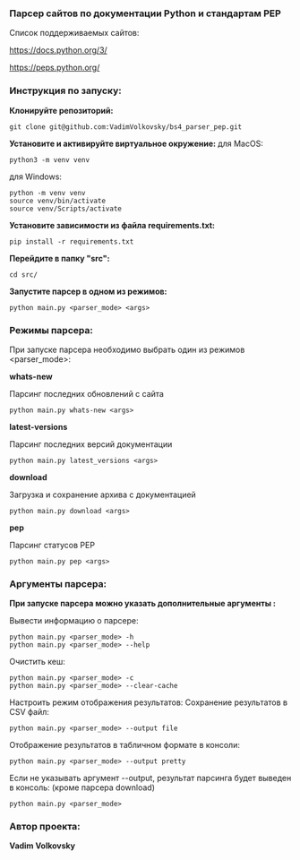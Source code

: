 ### Парсер сайтов по документации Python и стандартам PEP

Список поддерживаемых сайтов:

https://docs.python.org/3/

https://peps.python.org/

### Инструкция по запуску:
**Клонируйте репозиторий:**
```
git clone git@github.com:VadimVolkovsky/bs4_parser_pep.git
```

**Установите и активируйте виртуальное окружение:**
для MacOS:
```
python3 -m venv venv
```

для Windows:
```
python -m venv venv
source venv/bin/activate
source venv/Scripts/activate
```
**Установите зависимости из файла requirements.txt:**
```
pip install -r requirements.txt
```

**Перейдите в папку "src":**
```
cd src/
```

**Запустите парсер в одном из режимов:**

```
python main.py <parser_mode> <args>
```

### Режимы парсера:
При запуске парсера необходимо выбрать один из режимов <parser_mode>:

**whats-new**

Парсинг последних обновлений с сайта
```
python main.py whats-new <args>
```

**latest-versions**

Парсинг последних версий документации
```
python main.py latest_versions <args>
```

**download**

Загрузка и сохранение архива с документацией
```
python main.py download <args>
```

**pep**

Парсинг статусов PEP
```
python main.py pep <args>
```

### Аргументы парсера:
**При запуске парсера можно указать дополнительные аргументы <args>:**

Вывести информацию о парсере:
```
python main.py <parser_mode> -h
python main.py <parser_mode> --help
```

Очистить кеш:
```
python main.py <parser_mode> -c
python main.py <parser_mode> --clear-cache
```

Настроить режим отображения результатов:
Сохранение результатов в CSV файл:
```
python main.py <parser_mode> --output file
```
Отображение результатов в табличном формате в консоли:
```
python main.py <parser_mode> --output pretty
```

Если не указывать аргумент --output, результат парсинга будет выведен в консоль:
(кроме парсера download)
```
python main.py <parser_mode>
```


### Автор проекта:

**Vadim Volkovsky**
